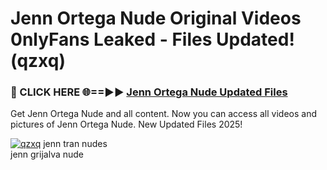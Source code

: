 # Jenn Ortega Nude Original Videos 0nlyFans Leaked - Files Updated! (qzxq)

<h3>🔴 CLICK HERE 🌐==►► <a href="https://tinyurl.com/52m3yx9h" rel="nofollow">Jenn Ortega Nude Updated Files</a></h3>

Get Jenn Ortega Nude and all content. Now you can access all videos and pictures of Jenn Ortega Nude. New Updated Files 2025!

[![qzxq](https://i.imgur.com/TnHtlc8.gif)](https://tinyurl.com/52m3yx9h)
jenn tran nudes<br>
jenn grijalva nude